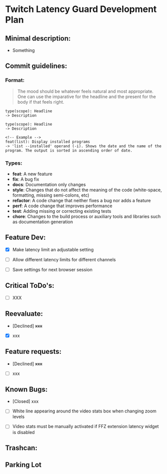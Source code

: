 # Twitch Latency Guard Development Plan

## Minimal description:
 - Something

## Commit guidelines:
### Format:
> The mood should be whatever feels natural and most appropriate. One can use the imparative for the headline and the present for the body if that feels right.
```Git
type(scope): Headline
-> Description

type(scope): Headline
-> Description

<!-- Example -->
feat(list): Display installed programs
-> 'list --installed' operand (-i). Shows the date and the name of the program. The output is sorted in ascending order of date.
```

### Types:
* **feat**: A new feature
* **fix**: A bug fix
* **docs**: Documentation only changes
* **style**: Changes that do not affect the meaning of the code (white-space, formatting, missing
semi-colons, etc)
* **refactor**: A code change that neither fixes a bug nor adds a feature
* **perf**: A code change that improves performance
* **test**: Adding missing or correcting existing tests
* **chore**: Changes to the build process or auxiliary tools and libraries such as documentation
generation


## Feature Dev:
- [x] Make latency limit an adjustable setting 
- [ ] Allow different latency limits for different channels
- [ ] Save settings for next browser session


## Critical ToDo's:
- [ ] XXX



## Reevaluate:
- [Declined] ~~xxx~~
- [x] xxx

## Feature requests:
- [Declined] ~~xxx~~
- [ ] xxx


## Known Bugs:
- [Closed] xxx
- [ ] White line appearing around the video stats box when changing zoom levels
- [ ] Video stats must be manually activated if FFZ extension latency widget is disabled


## Trashcan:
<!-- code -->


## Parking Lot
<!-- code -->
<!-- // const delay2 = document.querySelector(`[aria-label="Latency To Broadcaster"]`)?.textContent.match(/([0-9.]+)/)?.[1]; // Latency To Broadcaster from the video stats table-->
<!-- chrome.storage.sync.get('showVideoStats', function(data) {
        if (data.showVideoStats) {
            document.documentElement.setAttribute('show_video_stats', '');
        } else {
            document.documentElement.removeAttribute('show_video_stats');
        }
    }); -->
<!-- 
        <label for="toggleVideoStats">Show Video Stats</label>
        <input type="checkbox" id="toggleVideoStats">
         -->